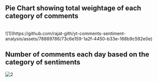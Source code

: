 <h2>Pie Chart showing total weightage of each category of comments</h2> <br/>
![1](https://github.com/rajat-gith/yt-comments-sentiment-analysis/assets/78889786/73c6e159-1a2f-4450-b33e-168b9c592e0e)

<h2>Number of comments each day based on the category of sentiments</h2>

![2](https://github.com/rajat-gith/yt-comments-sentiment-analysis/assets/78889786/fba2a8d3-f71e-4a42-af13-090dd927b5ad)
